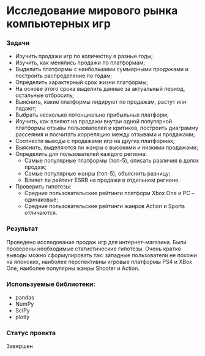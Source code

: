# Исследование мирового рынка компьютерных игр
### Задачи
- Изучить продажи игр по количеству в разные годы;
- Изучить, как менялись продажи по платформам;
- Выделить платформы с наибольшими суммарными продажами и построить распределение по годам;
- Определить характерный срок жизни платформы;
- На основе этого срока выделить данные за актуальный период, остальные отбросить;
- Выяснить, какие платформы лидируют по продажам, растут или падают;
- Выбрать несколько потенциально прибыльных платформ;
- Изучить, как влияют на продажи внутри одной популярной платформы отзывы пользователей и критиков, построить диаграмму рассеяния и посчитать корреляцию между отзывами и продажами;
- Соотнести выводы с продажами игр на других платформах;
- Выяснить, выделяются ли жанры с высокими и низкими продажами;
- Определить для пользователей каждого региона:
    * Самые популярные платформы (топ-5), описать различия в долях продаж;
    * Самые популярные жанры (топ-5), объяснить разницу;
    * Влияет ли рейтинг ESRB на продажи в отдельном регионе.
- Проверить гипотезы:
    * Средние пользовательские рейтинги платформ Xbox One и PC – одинаковые;
    * Средние пользовательские рейтинги жанров Action и Sports отличаются.

### Результат
Проведено исследование продаж игр для интернет-магазина. Были проверены необходимые статистические гипотезы. Очень кратко выводы можно сформулировать так: западные пользователи не похожи на японских, наиболее перспективны игровые платформы PS4 и XBox One, наиболее популярны жанры Shooter и Action.

### Используемые библиотеки:
- pandas
- NumPy
- SciPy
- plotly

### Статус проекта
Завершен
